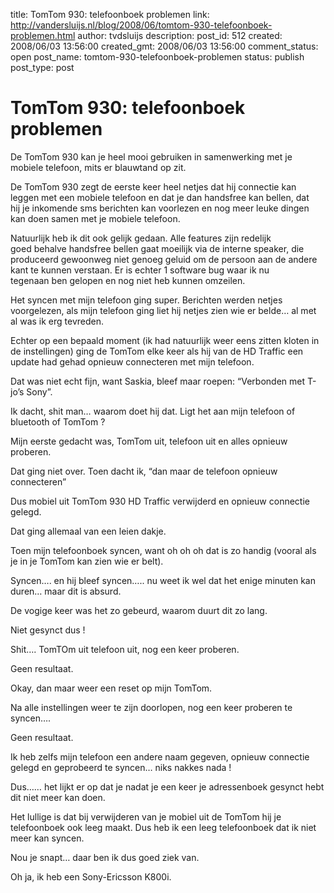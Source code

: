 title: TomTom 930: telefoonboek problemen
link: http://vandersluijs.nl/blog/2008/06/tomtom-930-telefoonboek-problemen.html
author: tvdsluijs
description: 
post_id: 512
created: 2008/06/03 13:56:00
created_gmt: 2008/06/03 13:56:00
comment_status: open
post_name: tomtom-930-telefoonboek-problemen
status: publish
post_type: post

# TomTom 930: telefoonboek problemen

De TomTom 930 kan je heel mooi gebruiken in samenwerking met je mobiele telefoon, mits er blauwtand op zit.  
  
De TomTom 930 zegt de eerste keer heel netjes dat hij connectie kan  
leggen met een mobiele telefoon en dat je dan handsfree kan bellen, dat  
hij je inkomende sms berichten kan voorlezen en nog meer leuke dingen  
kan doen samen met je mobiele telefoon.  
  
  
Natuurlijk heb ik dit ook gelijk gedaan. Alle features zijn redelijk  
goed behalve handsfree bellen gaat moeilijk via de interne speaker, die  
produceerd gewoonweg niet genoeg geluid om de persoon aan de andere  
kant te kunnen verstaan. Er is echter 1 software bug waar ik nu  
tegenaan ben gelopen en nog niet heb kunnen omzeilen.  
  
Het syncen met mijn telefoon ging super. Berichten werden netjes voorgelezen, als mijn telefoon ging liet hij netjes zien wie er belde… al met al was ik erg tevreden.  
  
  
Echter op een bepaald moment (ik had natuurlijk weer eens zitten kloten in de instellingen) ging de TomTom elke keer als hij van de HD Traffic een update had gehad opnieuw connecteren met mijn telefoon.  
  
  
Dat was niet echt fijn, want Saskia, bleef maar roepen: “Verbonden met T-jo’s Sony”.  
  
Ik dacht, shit man… waarom doet hij dat. Ligt het aan mijn telefoon of bluetooth of TomTom ?  
  
  
Mijn eerste gedacht was, TomTom uit, telefoon uit en alles opnieuw proberen.  
  
Dat ging niet over. Toen dacht ik, “dan maar de telefoon opnieuw connecteren”  
  
  
Dus mobiel uit TomTom 930 HD Traffic verwijderd en opnieuw connectie gelegd.  
  
Dat ging allemaal van een leien dakje.  
  
  
Toen mijn telefoonboek syncen, want oh oh oh dat is zo handig (vooral als je in je TomTom kan zien wie er belt).  
  
Syncen…. en hij bleef syncen….. nu weet ik wel dat het enige minuten kan duren… maar dit is absurd.  
  
De vogige keer was het zo gebeurd, waarom duurt dit zo lang.  
  
  
Niet gesynct dus !  
  
Shit…. TomTOm uit telefoon uit, nog een keer proberen.  
  
  
Geen resultaat.  
  
Okay, dan maar weer een reset op mijn TomTom.  
  
Na alle instellingen weer te zijn doorlopen, nog een keer proberen te syncen….  
  
  
Geen resultaat.  
  
Ik heb zelfs mijn telefoon een andere naam gegeven, opnieuw connectie gelegd en geprobeerd te syncen… niks nakkes nada !  
  
  
Dus…… het lijkt er op dat je nadat je een keer je adressenboek gesynct hebt dit niet meer kan doen.  
  
Het lullige is dat bij verwijderen van je mobiel uit de TomTom hij je telefoonboek ook leeg maakt. Dus heb ik een leeg telefoonboek dat ik niet meer kan syncen.  
  
  
Nou je snapt… daar ben ik dus goed ziek van.  
  
  
Oh ja, ik heb een Sony-Ericsson K800i.